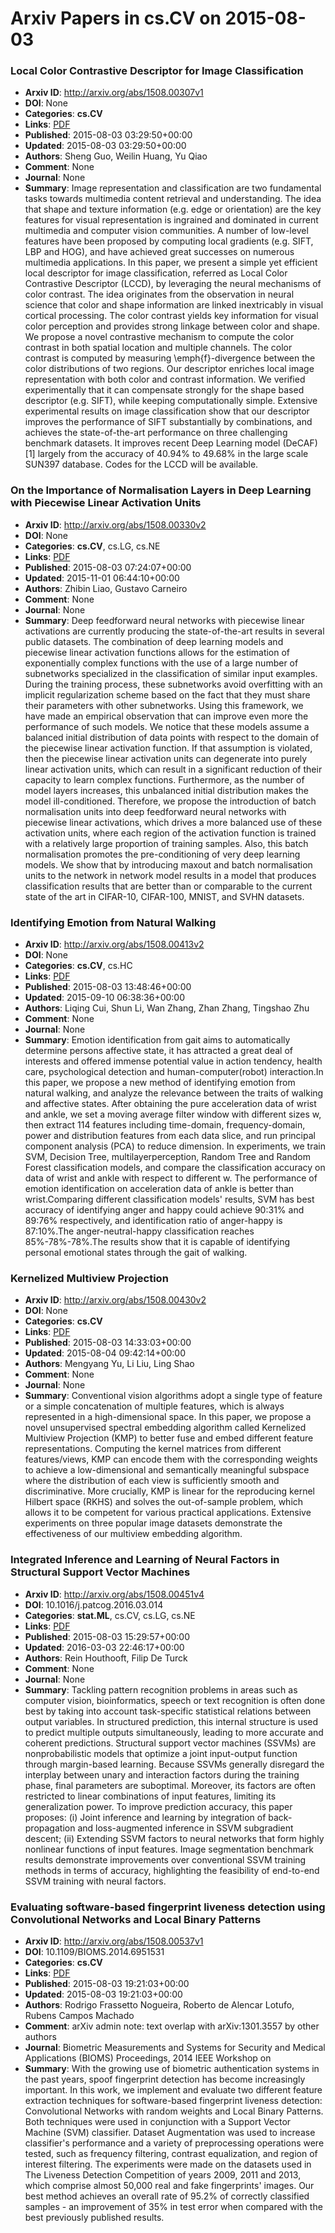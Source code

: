 # Arxiv Papers in cs.CV on 2015-08-03
### Local Color Contrastive Descriptor for Image Classification
- **Arxiv ID**: http://arxiv.org/abs/1508.00307v1
- **DOI**: None
- **Categories**: **cs.CV**
- **Links**: [PDF](http://arxiv.org/pdf/1508.00307v1)
- **Published**: 2015-08-03 03:29:50+00:00
- **Updated**: 2015-08-03 03:29:50+00:00
- **Authors**: Sheng Guo, Weilin Huang, Yu Qiao
- **Comment**: None
- **Journal**: None
- **Summary**: Image representation and classification are two fundamental tasks towards multimedia content retrieval and understanding. The idea that shape and texture information (e.g. edge or orientation) are the key features for visual representation is ingrained and dominated in current multimedia and computer vision communities. A number of low-level features have been proposed by computing local gradients (e.g. SIFT, LBP and HOG), and have achieved great successes on numerous multimedia applications. In this paper, we present a simple yet efficient local descriptor for image classification, referred as Local Color Contrastive Descriptor (LCCD), by leveraging the neural mechanisms of color contrast. The idea originates from the observation in neural science that color and shape information are linked inextricably in visual cortical processing. The color contrast yields key information for visual color perception and provides strong linkage between color and shape. We propose a novel contrastive mechanism to compute the color contrast in both spatial location and multiple channels. The color contrast is computed by measuring \emph{f}-divergence between the color distributions of two regions. Our descriptor enriches local image representation with both color and contrast information. We verified experimentally that it can compensate strongly for the shape based descriptor (e.g. SIFT), while keeping computationally simple. Extensive experimental results on image classification show that our descriptor improves the performance of SIFT substantially by combinations, and achieves the state-of-the-art performance on three challenging benchmark datasets. It improves recent Deep Learning model (DeCAF) [1] largely from the accuracy of 40.94% to 49.68% in the large scale SUN397 database. Codes for the LCCD will be available.



### On the Importance of Normalisation Layers in Deep Learning with Piecewise Linear Activation Units
- **Arxiv ID**: http://arxiv.org/abs/1508.00330v2
- **DOI**: None
- **Categories**: **cs.CV**, cs.LG, cs.NE
- **Links**: [PDF](http://arxiv.org/pdf/1508.00330v2)
- **Published**: 2015-08-03 07:24:07+00:00
- **Updated**: 2015-11-01 06:44:10+00:00
- **Authors**: Zhibin Liao, Gustavo Carneiro
- **Comment**: None
- **Journal**: None
- **Summary**: Deep feedforward neural networks with piecewise linear activations are currently producing the state-of-the-art results in several public datasets. The combination of deep learning models and piecewise linear activation functions allows for the estimation of exponentially complex functions with the use of a large number of subnetworks specialized in the classification of similar input examples. During the training process, these subnetworks avoid overfitting with an implicit regularization scheme based on the fact that they must share their parameters with other subnetworks. Using this framework, we have made an empirical observation that can improve even more the performance of such models. We notice that these models assume a balanced initial distribution of data points with respect to the domain of the piecewise linear activation function. If that assumption is violated, then the piecewise linear activation units can degenerate into purely linear activation units, which can result in a significant reduction of their capacity to learn complex functions. Furthermore, as the number of model layers increases, this unbalanced initial distribution makes the model ill-conditioned. Therefore, we propose the introduction of batch normalisation units into deep feedforward neural networks with piecewise linear activations, which drives a more balanced use of these activation units, where each region of the activation function is trained with a relatively large proportion of training samples. Also, this batch normalisation promotes the pre-conditioning of very deep learning models. We show that by introducing maxout and batch normalisation units to the network in network model results in a model that produces classification results that are better than or comparable to the current state of the art in CIFAR-10, CIFAR-100, MNIST, and SVHN datasets.



### Identifying Emotion from Natural Walking
- **Arxiv ID**: http://arxiv.org/abs/1508.00413v2
- **DOI**: None
- **Categories**: **cs.CV**, cs.HC
- **Links**: [PDF](http://arxiv.org/pdf/1508.00413v2)
- **Published**: 2015-08-03 13:48:46+00:00
- **Updated**: 2015-09-10 06:38:36+00:00
- **Authors**: Liqing Cui, Shun Li, Wan Zhang, Zhan Zhang, Tingshao Zhu
- **Comment**: None
- **Journal**: None
- **Summary**: Emotion identification from gait aims to automatically determine persons affective state, it has attracted a great deal of interests and offered immense potential value in action tendency, health care, psychological detection and human-computer(robot) interaction.In this paper, we propose a new method of identifying emotion from natural walking, and analyze the relevance between the traits of walking and affective states. After obtaining the pure acceleration data of wrist and ankle, we set a moving average filter window with different sizes w, then extract 114 features including time-domain, frequency-domain, power and distribution features from each data slice, and run principal component analysis (PCA) to reduce dimension. In experiments, we train SVM, Decision Tree, multilayerperception, Random Tree and Random Forest classification models, and compare the classification accuracy on data of wrist and ankle with respect to different w. The performance of emotion identification on acceleration data of ankle is better than wrist.Comparing different classification models' results, SVM has best accuracy of identifying anger and happy could achieve 90:31% and 89:76% respectively, and identification ratio of anger-happy is 87:10%.The anger-neutral-happy classification reaches 85%-78%-78%.The results show that it is capable of identifying personal emotional states through the gait of walking.



### Kernelized Multiview Projection
- **Arxiv ID**: http://arxiv.org/abs/1508.00430v2
- **DOI**: None
- **Categories**: **cs.CV**
- **Links**: [PDF](http://arxiv.org/pdf/1508.00430v2)
- **Published**: 2015-08-03 14:33:03+00:00
- **Updated**: 2015-08-04 09:42:14+00:00
- **Authors**: Mengyang Yu, Li Liu, Ling Shao
- **Comment**: None
- **Journal**: None
- **Summary**: Conventional vision algorithms adopt a single type of feature or a simple concatenation of multiple features, which is always represented in a high-dimensional space. In this paper, we propose a novel unsupervised spectral embedding algorithm called Kernelized Multiview Projection (KMP) to better fuse and embed different feature representations. Computing the kernel matrices from different features/views, KMP can encode them with the corresponding weights to achieve a low-dimensional and semantically meaningful subspace where the distribution of each view is sufficiently smooth and discriminative. More crucially, KMP is linear for the reproducing kernel Hilbert space (RKHS) and solves the out-of-sample problem, which allows it to be competent for various practical applications. Extensive experiments on three popular image datasets demonstrate the effectiveness of our multiview embedding algorithm.



### Integrated Inference and Learning of Neural Factors in Structural Support Vector Machines
- **Arxiv ID**: http://arxiv.org/abs/1508.00451v4
- **DOI**: 10.1016/j.patcog.2016.03.014
- **Categories**: **stat.ML**, cs.CV, cs.LG, cs.NE
- **Links**: [PDF](http://arxiv.org/pdf/1508.00451v4)
- **Published**: 2015-08-03 15:29:57+00:00
- **Updated**: 2016-03-03 22:46:17+00:00
- **Authors**: Rein Houthooft, Filip De Turck
- **Comment**: None
- **Journal**: None
- **Summary**: Tackling pattern recognition problems in areas such as computer vision, bioinformatics, speech or text recognition is often done best by taking into account task-specific statistical relations between output variables. In structured prediction, this internal structure is used to predict multiple outputs simultaneously, leading to more accurate and coherent predictions. Structural support vector machines (SSVMs) are nonprobabilistic models that optimize a joint input-output function through margin-based learning. Because SSVMs generally disregard the interplay between unary and interaction factors during the training phase, final parameters are suboptimal. Moreover, its factors are often restricted to linear combinations of input features, limiting its generalization power. To improve prediction accuracy, this paper proposes: (i) Joint inference and learning by integration of back-propagation and loss-augmented inference in SSVM subgradient descent; (ii) Extending SSVM factors to neural networks that form highly nonlinear functions of input features. Image segmentation benchmark results demonstrate improvements over conventional SSVM training methods in terms of accuracy, highlighting the feasibility of end-to-end SSVM training with neural factors.



### Evaluating software-based fingerprint liveness detection using Convolutional Networks and Local Binary Patterns
- **Arxiv ID**: http://arxiv.org/abs/1508.00537v1
- **DOI**: 10.1109/BIOMS.2014.6951531
- **Categories**: **cs.CV**
- **Links**: [PDF](http://arxiv.org/pdf/1508.00537v1)
- **Published**: 2015-08-03 19:21:03+00:00
- **Updated**: 2015-08-03 19:21:03+00:00
- **Authors**: Rodrigo Frassetto Nogueira, Roberto de Alencar Lotufo, Rubens Campos Machado
- **Comment**: arXiv admin note: text overlap with arXiv:1301.3557 by other authors
- **Journal**: Biometric Measurements and Systems for Security and Medical
  Applications (BIOMS) Proceedings, 2014 IEEE Workshop on
- **Summary**: With the growing use of biometric authentication systems in the past years, spoof fingerprint detection has become increasingly important. In this work, we implement and evaluate two different feature extraction techniques for software-based fingerprint liveness detection: Convolutional Networks with random weights and Local Binary Patterns. Both techniques were used in conjunction with a Support Vector Machine (SVM) classifier. Dataset Augmentation was used to increase classifier's performance and a variety of preprocessing operations were tested, such as frequency filtering, contrast equalization, and region of interest filtering. The experiments were made on the datasets used in The Liveness Detection Competition of years 2009, 2011 and 2013, which comprise almost 50,000 real and fake fingerprints' images. Our best method achieves an overall rate of 95.2% of correctly classified samples - an improvement of 35% in test error when compared with the best previously published results.



